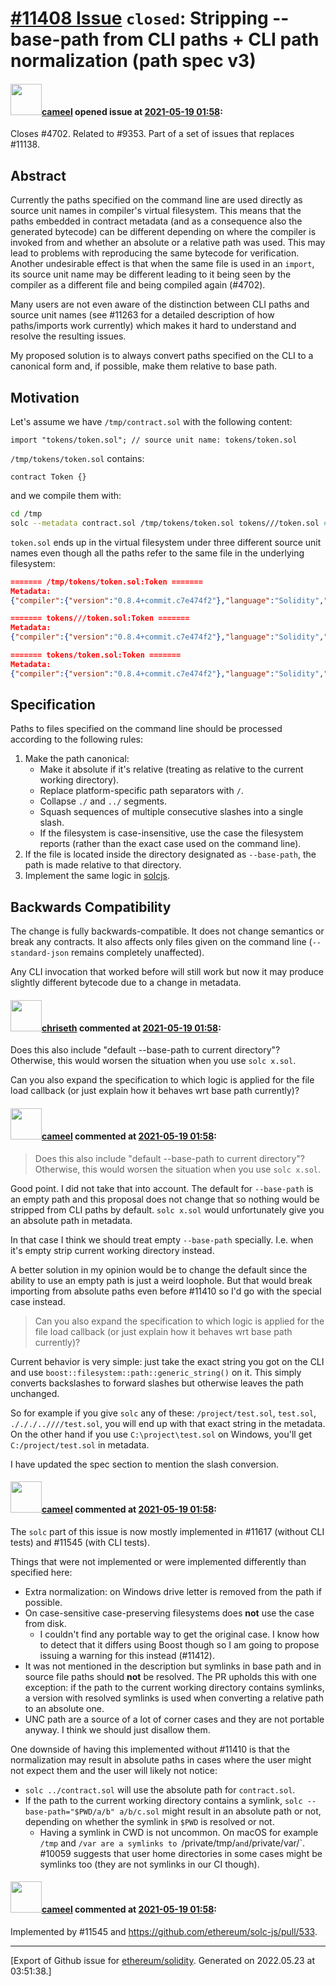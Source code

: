 # [\#11408 Issue](https://github.com/ethereum/solidity/issues/11408) `closed`: Stripping --base-path from CLI paths + CLI path normalization (path spec v3)

#### <img src="https://avatars.githubusercontent.com/u/137030?v=4" width="50">[cameel](https://github.com/cameel) opened issue at [2021-05-19 01:58](https://github.com/ethereum/solidity/issues/11408):

Closes #4702.
Related to #9353.
Part of a set of issues that replaces #11138.

## Abstract
Currently the paths specified on the command line are used directly as source unit names in compiler's virtual filesystem. This means that the paths embedded in contract metadata (and as a consequence also the generated bytecode) can be different depending on where the compiler is invoked from and whether an absolute or a relative path was used. This may lead to problems with reproducing the same bytecode for verification. Another undesirable effect is that when the same file is used in an `import`, its source unit name may be different leading to it being seen by the compiler as a different file and being compiled again (#4702).

Many users are not even aware of the distinction between CLI paths and source unit names (see #11263 for a detailed description of how paths/imports work currently) which makes it hard to understand and resolve the resulting issues.

My proposed solution is to always convert paths specified on the CLI to a canonical form and, if possible, make them relative to base path.

## Motivation
Let's assume we have `/tmp/contract.sol` with the following content:
```solidity
import "tokens/token.sol"; // source unit name: tokens/token.sol
```
`/tmp/tokens/token.sol` contains:
```solidity
contract Token {}
```
and we compile them with:
```bash
cd /tmp
solc --metadata contract.sol /tmp/tokens/token.sol tokens///token.sol # source unit names: /tmp/tokens/token.sol, tokens///token.sol
```
`token.sol` ends up in the virtual filesystem under three different source unit names even though all the paths refer to the same file in the underlying filesystem:
```json
======= /tmp/tokens/token.sol:Token =======
Metadata:
{"compiler":{"version":"0.8.4+commit.c7e474f2"},"language":"Solidity","output":{"abi":[],"devdoc":{"kind":"dev","methods":{},"version":1},"userdoc":{"kind":"user","methods":{},"version":1}},"settings":{"compilationTarget":{"/tmp/tokens/token.sol":"Token"},"evmVersion":"istanbul","libraries":{},"metadata":{"bytecodeHash":"ipfs"},"optimizer":{"enabled":false,"runs":200},"remappings":[]},"sources":{"/tmp/tokens/token.sol":{"keccak256":"0x0ef316769f47a1402d4b77e0eee0e4b048f2928077bd178d3a0c32015b0ee9e9","urls":["bzz-raw://a4123fed04d2dccefceb39a66f625e7f3bad8f8c40def33580cfce2bafd395ad","dweb:/ipfs/QmcngRtGbNaXjQc7PQU3qvMV3jg1MQjYKaZtGKzDxsZ2vb"]}},"version":1}

======= tokens///token.sol:Token =======
Metadata:
{"compiler":{"version":"0.8.4+commit.c7e474f2"},"language":"Solidity","output":{"abi":[],"devdoc":{"kind":"dev","methods":{},"version":1},"userdoc":{"kind":"user","methods":{},"version":1}},"settings":{"compilationTarget":{"tokens///token.sol":"Token"},"evmVersion":"istanbul","libraries":{},"metadata":{"bytecodeHash":"ipfs"},"optimizer":{"enabled":false,"runs":200},"remappings":[]},"sources":{"tokens///token.sol":{"keccak256":"0x0ef316769f47a1402d4b77e0eee0e4b048f2928077bd178d3a0c32015b0ee9e9","urls":["bzz-raw://a4123fed04d2dccefceb39a66f625e7f3bad8f8c40def33580cfce2bafd395ad","dweb:/ipfs/QmcngRtGbNaXjQc7PQU3qvMV3jg1MQjYKaZtGKzDxsZ2vb"]}},"version":1}

======= tokens/token.sol:Token =======
Metadata:
{"compiler":{"version":"0.8.4+commit.c7e474f2"},"language":"Solidity","output":{"abi":[],"devdoc":{"kind":"dev","methods":{},"version":1},"userdoc":{"kind":"user","methods":{},"version":1}},"settings":{"compilationTarget":{"tokens/token.sol":"Token"},"evmVersion":"istanbul","libraries":{},"metadata":{"bytecodeHash":"ipfs"},"optimizer":{"enabled":false,"runs":200},"remappings":[]},"sources":{"tokens/token.sol":{"keccak256":"0x0ef316769f47a1402d4b77e0eee0e4b048f2928077bd178d3a0c32015b0ee9e9","urls":["bzz-raw://a4123fed04d2dccefceb39a66f625e7f3bad8f8c40def33580cfce2bafd395ad","dweb:/ipfs/QmcngRtGbNaXjQc7PQU3qvMV3jg1MQjYKaZtGKzDxsZ2vb"]}},"version":1}
```

## Specification
Paths to files specified on the command line should be processed according to the following rules:
1. Make the path canonical:
    - Make it absolute if it's relative (treating as relative to the current working directory).
    - Replace platform-specific path separators with `/`.
    - Collapse `./` and `../` segments.
    - Squash sequences of multiple consecutive slashes into a single slash.
    - If the filesystem is case-insensitive, use the case the filesystem reports (rather than the exact case used on the command line).
2. If the file is located inside the directory designated as `--base-path`, the path is made relative to that directory.
3. Implement the same logic in [solcjs](https://github.com/ethereum/solc-js/blob/master/solcjs).

## Backwards Compatibility
The change is fully backwards-compatible. It does not change semantics or break any contracts. It also affects only files given on the command line (`--standard-json` remains completely unaffected).

Any CLI invocation that worked before will still work but now it may produce slightly different bytecode due to a change in metadata.


#### <img src="https://avatars.githubusercontent.com/u/9073706?v=4" width="50">[chriseth](https://github.com/chriseth) commented at [2021-05-19 01:58](https://github.com/ethereum/solidity/issues/11408#issuecomment-844888583):

Does this also include "default --base-path to current directory"? Otherwise, this would worsen the situation when you use `solc x.sol`.

Can you also expand the specification to which logic is applied for the file load callback (or just explain how it behaves wrt base path currently)?

#### <img src="https://avatars.githubusercontent.com/u/137030?v=4" width="50">[cameel](https://github.com/cameel) commented at [2021-05-19 01:58](https://github.com/ethereum/solidity/issues/11408#issuecomment-845477748):

> Does this also include "default --base-path to current directory"? Otherwise, this would worsen the situation when you use `solc x.sol`.

Good point. I did not take that into account. The default for `--base-path` is an empty path and this proposal does not change that so nothing would be stripped from CLI paths by default. `solc x.sol` would unfortunately give you an absolute path in metadata.

In that case I think we should treat empty `--base-path` specially. I.e. when it's empty strip current working directory instead.

A better solution in my opinion would be to change the default since the ability to use an empty path is just a weird loophole. But that would break importing from absolute paths even before #11410 so I'd go with the special case instead.

> Can you also expand the specification to which logic is applied for the file load callback (or just explain how it behaves wrt base path currently)?

Current behavior is very simple: just take the exact string you got on the CLI and use `boost::filesystem::path::generic_string()` on it. This simply converts backslashes to forward slashes but otherwise leaves the path unchanged.

So for example if you give `solc` any of these: `/project/test.sol`, `test.sol`, `./././..////test.sol`, you will end up with that exact string in the metadata. On the other hand if you use `C:\project\test.sol` on Windows, you'll get `C:/project/test.sol` in metadata.

I have updated the spec section to mention the slash conversion.

#### <img src="https://avatars.githubusercontent.com/u/137030?v=4" width="50">[cameel](https://github.com/cameel) commented at [2021-05-19 01:58](https://github.com/ethereum/solidity/issues/11408#issuecomment-874321556):

The `solc` part of this issue is now mostly implemented in #11617 (without CLI tests) and #11545 (with CLI tests).

Things that were not implemented or were implemented differently than specified here:
- Extra normalization: on Windows drive letter is removed from the path if possible.
- On case-sensitive case-preserving filesystems does **not** use the case from disk.
    - I couldn't find any portable way to get the original case. I know how to detect that it differs using Boost though so I am going to propose issuing a warning for this instead (#11412).
- It was not mentioned in the description but symlinks in base path and in source file paths should **not** be resolved. The PR upholds this with one exception: if the path to the current working directory contains symlinks, a version with resolved symlinks is used when converting a relative path to an absolute one.
- UNC path are a source of a lot of corner cases and they are not portable anyway. I think we should just disallow them.

One downside of having this implemented without #11410 is that the normalization may result in absolute paths in cases where the user might not expect them and the user will likely not notice:
- `solc ../contract.sol` will use the absolute path for `contract.sol`.
- If the path to the current working directory contains a symlink, `solc --base-path="$PWD/a/b" a/b/c.sol` might result in an absolute path or not, depending on whether the symlink in `$PWD` is resolved or not.
    - Having a symlink in CWD is not uncommon. On macOS for example `/tmp` and `/var are a symlinks to `/private/tmp/` and `/private/var/`. #10059 suggests that user home directories in some cases might be symlinks too (they are not symlinks in our CI though).

#### <img src="https://avatars.githubusercontent.com/u/137030?v=4" width="50">[cameel](https://github.com/cameel) commented at [2021-05-19 01:58](https://github.com/ethereum/solidity/issues/11408#issuecomment-907439399):

Implemented by #11545 and https://github.com/ethereum/solc-js/pull/533.


-------------------------------------------------------------------------------



[Export of Github issue for [ethereum/solidity](https://github.com/ethereum/solidity). Generated on 2022.05.23 at 03:51:38.]
